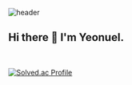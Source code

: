 ![header](https://capsule-render.vercel.app/api?type=waving&color=0:EEFF00,100:a82da8&height=300&section=header&text=Yeonuel&fontSize=70)
<h2>Hi there 👋 I'm Yeonuel.</h2> </br>

[![Solved.ac Profile](http://mazassumnida.wtf/api/v2/generate_badge?boj=yeonuel)](https://solved.ac/yeonuel/)


 
